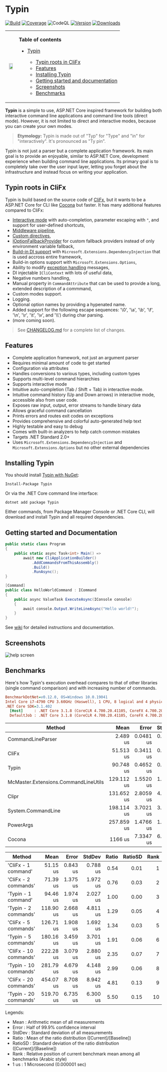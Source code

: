 # Typin

<p align="center">

[![Build](https://github.com/adambajguz/Typin/workflows/CI/badge.svg?branch=master)](https://github.com/adambajguz/Typin/actions)
[![Coverage](https://codecov.io/gh/adambajguz/Typin/branch/master/graph/badge.svg?v=12)](https://codecov.io/gh/adambajguz/Typin)
![CodeQL](https://github.com/adambajguz/Typin/workflows/CodeQL/badge.svg?branch=master)
[![Version](https://img.shields.io/nuget/v/Typin.svg)](https://nuget.org/packages/Typin)
[![Downloads](https://img.shields.io/nuget/dt/Typin.svg)](https://nuget.org/packages/Typin)

</p>

<table>
 <tr>
    <td>
      <p align="center">
        <img src="https://raw.githubusercontent.com/adambajguz/Typin/master/.img/typin-logo-256px.png" width="75%">
      </p>
    </td>
    <td>

<b>Table of contents</b>

- [Typin](#typin)
  - [Typin roots in CliFx](#typin-roots-in-clifx)
  - [Features](#features)
  - [Installing Typin](#installing-typin)
  - [Getting started and documentation](#getting-started-and-documentation)
  - [Screenshots](#screenshots)
  - [Benchmarks](#benchmarks)
  
  </td>
 </tr>
</table>



**Typin** is a simple to use, ASP.NET Core inspired framework for building both interactive command line applications and command line tools (direct mode). However, it is not limited to direct and interactive modes, because you can create your own modes.

> **Etymology:** Typin is made out of "Typ" for "Type" and "in" for "interactively". It's pronounced as "Ty pin".

Typin is not just a parser but a complete application framework. Its main goal is to provide an enjoyable, similar to ASP.NET Core, development experience when building command line applications. Its primary goal is to completely take over the user input layer, letting you forget about the infrastructure and instead focus on writing your application.

## Typin roots in CliFx

Typin is build based on the source code of [CliFx](https://github.com/Tyrrrz/CliFx), but it wants to be a ASP.NET Core for CLI like [Cocona](https://github.com/mayuki/Cocona) but faster. It has many additional features compared to CliFx:

- [Interactive mode](https://github.com/adambajguz/Typin/wiki/Interactive-mode) with auto-completion, parameter escaping with `"`, and support for user-defined shortcuts,
- [Middleware pipeline](https://github.com/adambajguz/Typin/wiki/Middleware-pipeline),
- [Custom directives](https://github.com/adambajguz/Typin/wiki/Defining-custom-directives),
- [IOptionFallbackProvider](https://github.com/adambajguz/Typin/wiki/Option-fallback) for custom fallback providers instead of only environment variable fallback,
- [Build-in DI support](https://github.com/adambajguz/Typin/wiki/Dependency-injection) with `Microsoft.Extensions.DependencyInjection` that is used accross entire framework,
- Build-in options support with `Microsoft.Extensions.Options`,
- Ability to modify [exception handling](https://github.com/adambajguz/Typin/wiki/Exception-handling) messages,
- DI injectable `ICliContext` with lots of useful data,
- Negative numbers handling,
- Manual property in `CommandAttribute` that can be used to provide a long, extended description of a commmand,
- Custom modes support.
- Logging.
- Optional option names by providing a hypenated name.
- Added support for the following escape sequences: '\0', '\a', '\b', '\f', '\n', '\r', '\t', '\v', and '\\\\') during char parsing.
- (more coming soon).

> See [CHANGELOG.md](https://github.com/adambajguz/Typin/blob/master/CHANGELOG.md) for a complete list of changes.

## Features

- Complete application framework, not just an argument parser
- Requires minimal amount of code to get started
- Configuration via attributes
- Handles conversions to various types, including custom types
- Supports multi-level command hierarchies
- Supports interactive mode
- Intuitive auto-completion (Tab / Shift + Tab) in interactive mode.
- Intuitive command history (Up and Down arrows) in interactive mode, accessible also from user code.
- Exposes raw input, output, error streams to handle binary data
- Allows graceful command cancellation
- Prints errors and routes exit codes on exceptions
- Provides comprehensive and colorful auto-generated help text
- Highly testable and easy to debug
- Comes with built-in analyzers to help catch common mistakes
- Targets .NET Standard 2.0+
- Uses `Microsoft.Extensions.DependencyInjection` and `Microsoft.Extensions.Options` but no other external dependencies

## Installing Typin

You should install [Typin with NuGet](https://www.nuget.org/packages/Typin):

    Install-Package Typin
    
Or via the .NET Core command line interface:

    dotnet add package Typin

Either commands, from Package Manager Console or .NET Core CLI, will download and install Typin and all required dependencies.

## Getting started and Documentation

```c#
public static class Program
{
    public static async Task<int> Main() =>
        await new CliApplicationBuilder()
            .AddCommandsFromThisAssembly()
            .Build()
            .RunAsync();
}

[Command]
public class HelloWorldCommand : ICommand
{
    public async ValueTask ExecuteAsync(IConsole console)
    {
        await console.Output.WriteLineAsync("Hello world!");
    }
}
```

See [wiki](https://github.com/adambajguz/Typin/wiki) for detailed instructions and documentation.

## Screenshots

![help screen](.screenshots/help.png)

## Benchmarks

Here's how Typin's execution overhead compares to that of other libraries (single command comparison) and with increasing number of commands.

```ini
BenchmarkDotNet=v0.12.0, OS=Windows 10.0.19041
Intel Core i7-4790 CPU 3.60GHz (Haswell), 1 CPU, 8 logical and 4 physical cores
.NET Core SDK=3.1.402
  [Host]     : .NET Core 3.1.8 (CoreCLR 4.700.20.41105, CoreFX 4.700.20.41903), X64 RyuJIT
  DefaultJob : .NET Core 3.1.8 (CoreCLR 4.700.20.41105, CoreFX 4.700.20.41903), X64 RyuJIT
```

|                               Method |         Mean |     Error |    StdDev |       Median | Ratio | RatioSD | Rank |
|------------------------------------- |-------------:|----------:|----------:|-------------:|------:|--------:|-----:|
|                    CommandLineParser |     2.489 us | 0.0481 us | 0.0573 us |     2.500 us |  0.03 |    0.00 |    1 |
|                                CliFx |    51.513 us | 0.3411 us | 0.3024 us |    51.551 us |  0.57 |    0.00 |    2 |
|                                Typin |    90.748 us | 0.4652 us | 0.4351 us |    90.759 us |  1.00 |    0.00 |    3 |
| McMaster.Extensions.CommandLineUtils |   129.112 us | 1.5520 us | 1.3758 us |   128.436 us |  1.42 |    0.02 |    4 |
|                                Clipr |   131.652 us | 2.8059 us | 4.1129 us |   129.439 us |  1.47 |    0.05 |    4 |
|                   System.CommandLine |   198.114 us | 3.7021 us | 3.4630 us |   195.986 us |  2.18 |    0.04 |    5 |
|                            PowerArgs |   257.859 us | 1.4766 us | 1.3812 us |   258.043 us |  2.84 |    0.02 |    6 |
|                               Cocona |      1166 us | 7.3347 us | 6.1248 us |      1167 us | 12.86 |    0.10 |    7 |


|                Method |      Mean |    Error |   StdDev | Ratio | RatioSD | Rank |
|---------------------- |----------:|---------:|---------:|------:|--------:|-----:|
|   'CliFx - 1 command' |  51.15 us | 0.843 us | 0.788 us |  0.54 |    0.01 |    1 |
|  'CliFx - 2 commands' |  71.39 us | 1.375 us | 1.972 us |  0.76 |    0.03 |    2 |
|   'Typin - 1 command' |  94.46 us | 1.974 us | 2.027 us |  1.00 |    0.00 |    3 |
|  'Typin - 2 commands' | 118.90 us | 2.668 us | 4.811 us |  1.29 |    0.05 |    4 |
|  'CliFx - 5 commands' | 126.71 us | 1.908 us | 1.692 us |  1.34 |    0.03 |    5 |
|  'Typin - 5 commands' | 180.16 us | 3.459 us | 3.701 us |  1.91 |    0.06 |    6 |
| 'CliFx - 10 commands' | 222.28 us | 3.079 us | 2.880 us |  2.35 |    0.07 |    7 |
| 'Typin - 10 commands' | 281.79 us | 4.679 us | 4.148 us |  2.99 |    0.06 |    8 |
| 'CliFx - 20 commands' | 454.07 us | 8.708 us | 8.942 us |  4.81 |    0.13 |    9 |
| 'Typin - 20 commands' | 519.70 us | 6.735 us | 6.300 us |  5.50 |    0.15 |   10 |

Legends:
  * Mean    : Arithmetic mean of all measurements
  * Error   : Half of 99.9% confidence interval
  * StdDev  : Standard deviation of all measurements
  * Ratio   : Mean of the ratio distribution ([Current]/[Baseline])
  * RatioSD : Standard deviation of the ratio distribution ([Current]/[Baseline])
  * Rank    : Relative position of current benchmark mean among all benchmarks (Arabic style)
  * 1 us    : 1 Microsecond (0.000001 sec)
